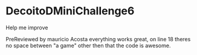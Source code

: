 # DecoitoDMiniChallenge6
Help me improve

PreReviewed by mauricio Acosta everything works great, on line 18 theres no space between "a game" other then that the code is awesome.